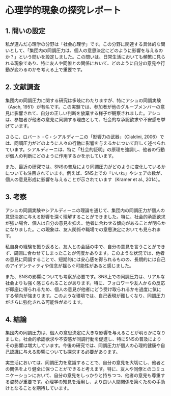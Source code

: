 # 心理学的現象の探究レポート

## 1. 問いの設定

私が選んだ心理学の分野は「社会心理学」です。この分野に関連する具体的な問いとして、「集団内の同調圧力は、個人の意思決定にどのように影響を与えるのか？」という問いを設定しました。この問いは、日常生活においても頻繁に見られる現象であり、特に友人や同僚との関係において、どのように自分の意見や行動が変わるのかを考える上で重要です。

## 2. 文献調査

集団内の同調圧力に関する研究は多岐にわたりますが、特にアシュの同調実験（Asch, 1951）が有名です。この実験では、参加者が他のグループメンバーの意見に影響されて、自分の正しい判断を放棄する様子が観察されました。アシュは、参加者が他者の意見に同調する理由として、社会的な承認欲求や不安感を挙げています。

さらに、ロバート・C・シアルディーニの「影響力の武器」（Cialdini, 2006）では、同調圧力がどのように人々の行動に影響を与えるかについて詳しく述べられています。シアルディーニは、特に「社会的証明」の原理を強調し、他者の行動が個人の判断にどのように作用するかを示しています。

また、最近の研究では、SNSの普及により同調圧力がどのように変化しているかについても注目されています。例えば、SNS上での「いいね」やシェアの数が、個人の意見形成に影響を与えることが示されています（Kramer et al., 2014）。

## 3. 考察

アシュの同調実験やシアルディーニの理論を通じて、集団内の同調圧力が個人の意思決定に与える影響を深く理解することができました。特に、社会的承認欲求が強い場合、個人は自分の意見を抑え、他者に合わせる傾向があることが明らかになりました。この現象は、友人関係や職場での意思決定においても見られます。

私自身の経験を振り返ると、友人との会話の中で、自分の意見を言うことができず、周囲に合わせてしまったことが何度かあります。このような状況では、他者の意見に同調することで、短期的には安心感を得られるものの、長期的には自己のアイデンティティや信念が揺らぐ可能性があると感じました。

また、SNSの影響についても考察が必要です。SNS上での同調圧力は、リアルな社会よりも強く感じられることがあります。特に、フォロワーや友人からの反応が即座に得られるため、個人の意見が他者にどう受け取られるかを過度に気にする傾向が強まります。このような環境では、自己表現が難しくなり、同調圧力がさらに強化される可能性があります。

## 4. 結論

集団内の同調圧力は、個人の意思決定に大きな影響を与えることが明らかになりました。社会的承認欲求や不安感が同調行動を促進し、特にSNSの普及によりその影響は増大しています。今後の研究では、同調圧力が個人の心理的健康や自己認識に与える影響についても探求する必要があります。

実生活においては、同調圧力を意識することで、自分の意見を大切にし、他者との関係をより健全に保つことができると考えます。特に、友人や同僚とのコミュニケーションにおいて、自分の意見をしっかりと持ちつつ、他者の意見も尊重する姿勢が重要です。心理学の知見を活用し、より良い人間関係を築くための手助けとなることを期待しています。